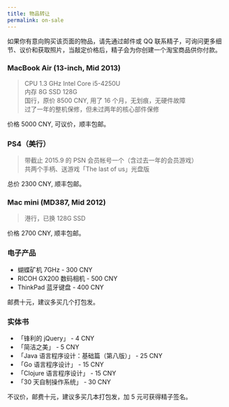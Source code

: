 ```yaml
---
title: 物品转让
permalink: on-sale
---
```


如果你有意向购买该页面的物品，请先通过邮件或 QQ 联系精子，可询问更多细节、议价和获取照片，当敲定价格后，精子会为你创建一个淘宝商品供你付款。

### MacBook Air (13-inch, Mid 2013)

> CPU 1.3 GHz Intel Core i5-4250U  
> 内存 8G SSD 128G  
> 国行，原价 8500 CNY, 用了 16 个月，无划痕，无硬件故障  
> 过了一年的整机保修，但未过两年的核心部件保修

价格 5000 CNY, 可议价，顺丰包邮。

### PS4（美行）

> 带截止 2015.9 的 PSN 会员帐号一个（含过去一年的会员游戏）  
> 共两个手柄、送游戏「The last of us」光盘版

总价 2300 CNY, 顺丰包邮。

### Mac mini (MD387, Mid 2012)

> 港行，已换 128G SSD

价格 2700 CNY, 顺丰包邮。

### 电子产品

* 蝴蝶矿机 7GHz - 300 CNY
* RICOH GX200 数码相机 - 500 CNY
* ThinkPad 蓝牙键盘 - 400 CNY

邮费十元，建议多买几个打包发。

### 实体书

* 「锋利的 jQuery」 - 4 CNY
* 「简洁之美」 - 5 CNY
* 「Java 语言程序设计：基础篇（第八版）」 - 25 CNY
* 「Go 语言程序设计」 - 15 CNY
* 「Clojure 语言程序设计」 - 15 CNY
* 「30 天自制操作系统」 - 30 CNY

不议价，邮费十元，建议多买几本打包发，加 5 元可获得精子签名。
